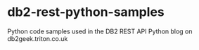 # db2-rest-python-samples
Python code samples used in the DB2 REST API Python blog on db2geek.triton.co.uk
